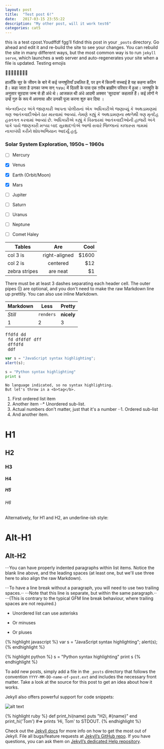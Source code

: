 ```yaml
---
layout: post
title:  "Test post 6!"
date:   2017-03-15 23:55:22
description: "My other post, will it work test6"
categories: cat5
---
```

this is a test  cpost.Youdffdf fgg’ll fidnd this post in your `_posts` directory. Go ahead and edit it and re-build the site to see your changes. You can rebuild the site in many different ways, but the most common way is to run `jekyll serve`, which launches a web server and auto-regenerates your site when a file is updated.
Testing emojis 

🙂😎🤓🤗🤑😋😜😝


हालाँकि सूर के जीवन के बारे में कई जनश्रुतियाँ प्रचलित हैं, पर इन में कितनी सच्चाई है यह कहना कठिन है। कहा जाता है उनका जन्म सन् १४७८ में दिल्ली के पास एक ग़रीब ब्राह्मीण परिवार में हुआ। जनश्रुति के अनुसार सूरदास जन्म से ही अंधे थे। आजकल थी अंधे आदमी अक्सर 'सूरदास' कहलाते हैं। कई लोगों ने उन्हें गुरु के रूप में अपनाया और उनकी पूजा करना शुरु कर दिया ।

એન્કાઉન્ટર અંગે જાણકારી આપતા પોલીસનાં એક અધિકારીએ જણાવ્યું કે અથડામણમાં ત્રણ આતંકવાદીઓને ઠાર મારવામાં આવ્યાં. તેમણે કહ્યું કે અથડામણના સ્થળેથી ત્રણ મૃતદેહ હસ્તગત કરવામાં આવ્યાં છે. અધિકારીએ કહ્યું કે વિસ્તારમાં આતંકવાદીઓની હાજરી અંગે પાકે પાયે જાણકારી મળ્યા બાદ સુરક્ષાદળોએ આજે સવારે જિલ્લાનાં કાલારુસ ગામમાં નાકાબંધી કરીને શોધઅભિયાન આદર્યું હતું.

### Solar System Exploration, 1950s – 1960s

- [ ] Mercury
- [x] Venus
- [x] Earth (Orbit/Moon)
- [x] Mars
- [ ] Jupiter
- [ ] Saturn
- [ ] Uranus
- [ ] Neptune
- [ ] Comet Haley


| Tables        | Are           | Cool  |
| ------------- |:-------------:| -----:|
| col 3 is      | right-aligned | $1600 |
| col 2 is      | centered      |   $12 |
| zebra stripes | are neat      |    $1 |

There must be at least 3 dashes separating each header cell.
The outer pipes (|) are optional, and you don't need to make the 
raw Markdown line up prettily. You can also use inline Markdown.

Markdown | Less | Pretty
--- | --- | ---
*Still* | `renders` | **nicely**
1 | 2 | 3


<pre>
ffdfd dd
 fd dfdfdf dff 
 dffdfd
 ddf</pre>
```javascript
var s = "JavaScript syntax highlighting";
alert(s);
```
 
```python
s = "Python syntax highlighting"
print s
```
 
```
No language indicated, so no syntax highlighting. 
But let's throw in a <b>tag</b>.
```

1. First ordered list item
2. Another item
⋅⋅* Unordered sub-list. 
1. Actual numbers don't matter, just that it's a number
⋅⋅1. Ordered sub-list
4. And another item.


# H1
## H2
### H3
#### H4
##### H5
###### H6

Alternatively, for H1 and H2, an underline-ish style:

Alt-H1
======

Alt-H2
------

⋅⋅⋅You can have properly indented paragraphs within list items. Notice the blank line above, and the leading spaces (at least one, but we'll use three here to also align the raw Markdown).

⋅⋅⋅To have a line break without a paragraph, you will need to use two trailing spaces.⋅⋅
⋅⋅⋅Note that this line is separate, but within the same paragraph.⋅⋅
⋅⋅⋅(This is contrary to the typical GFM line break behaviour, where trailing spaces are not required.)

* Unordered list can use asterisks
- Or minuses
+ Or pluses

{% highlight javascript %}
var s = "JavaScript syntax highlighting";
alert(s);
{% endhighlight %}
 
{% highlight python %}
s = "Python syntax highlighting"
print s
{% endhighlight %}

To add new posts, simply add a file in the `_posts` directory that follows the convention `YYYY-MM-DD-name-of-post.ext` and includes the necessary front matter. Take a look at the source for this post to get an idea about how it works.

Jekyll also offers powerful support for code snippets:
<!-- linenos -->

![alt text](https://raw.githubusercontent.com/vishnu1991/estivo/master/assets/images/FlakCannon_Large.png "Logo Title Text 1")

{% highlight ruby %}
def print_hi(name)
  puts "H2i, #{name}"
end
print_hi('Tom')
#=> prints 'Hi, Tom' to STDOUT.
{% endhighlight %}

Check out the [Jekyll docs][jekyll] for more info on how to get the most out of Jekyll. File all bugs/feature requests at [Jekyll’s GitHub repo][jekyll-gh]. If you have questions, you can ask them on [Jekyll’s dedicated Help repository][jekyll-help].

[jekyll]:      http://jekyllrb.com
[jekyll-gh]:   https://github.com/jekyll/jekyll
[jekyll-help]: https://github.com/jekyll/jekyll-help
